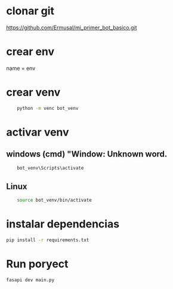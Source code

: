 # clonar git
https://github.com/Ermusal/mi_primer_bot_basico.git

# crear env

name = env

# crear venv
```bash
    python -m venc bot_venv
```

# activar venv

## windows (cmd) "Window: Unknown word.

```bash 
    bot_venv\Scripts\activate
```
## Linux

```bash
    source bot_venv/bin/activate
```

# instalar dependencias
```bash
pip install -r requirements.txt
```

# Run poryect
    fasapi dev main.py


